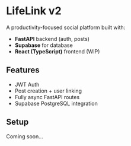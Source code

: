 # LifeLink v2

A productivity-focused social platform built with:

- **FastAPI** backend (auth, posts)
- **Supabase** for database
- **React (TypeScript)** frontend (WIP)

## Features

- JWT Auth
- Post creation + user linking
- Fully async FastAPI routes
- Supabase PostgreSQL integration

## Setup

Coming soon...
